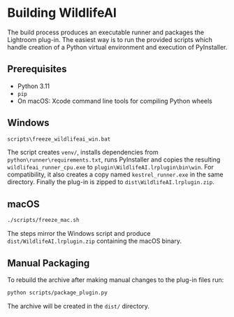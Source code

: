 # Building WildlifeAI

The build process produces an executable runner and packages the Lightroom
plug-in. The easiest way is to run the provided scripts which handle creation of
a Python virtual environment and execution of PyInstaller.

## Prerequisites

- Python 3.11
- `pip`
- On macOS: Xcode command line tools for compiling Python wheels

## Windows

```cmd
scripts\freeze_wildlifeai_win.bat
```

The script creates `venv/`, installs dependencies from
`python\runner\requirements.txt`, runs PyInstaller and copies the resulting
`wildlifeai_runner_cpu.exe` to `plugin\WildlifeAI.lrplugin\bin\win`. For compatibility,
it also creates a copy named `kestrel_runner.exe` in the same directory. Finally the plug-in
is zipped to `dist\WildlifeAI.lrplugin.zip`.

## macOS

```bash
./scripts/freeze_mac.sh
```

The steps mirror the Windows script and produce
`dist/WildlifeAI.lrplugin.zip` containing the macOS binary.

## Manual Packaging

To rebuild the archive after making manual changes to the plug-in files run:

```bash
python scripts/package_plugin.py
```

The archive will be created in the `dist/` directory.
